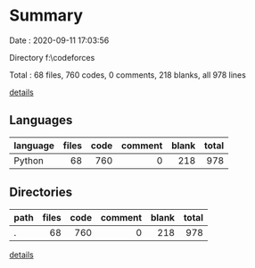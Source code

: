 # Summary

Date : 2020-09-11 17:03:56

Directory f:\codeforces

Total : 68 files,  760 codes, 0 comments, 218 blanks, all 978 lines

[details](details.md)

## Languages
| language | files | code | comment | blank | total |
| :--- | ---: | ---: | ---: | ---: | ---: |
| Python | 68 | 760 | 0 | 218 | 978 |

## Directories
| path | files | code | comment | blank | total |
| :--- | ---: | ---: | ---: | ---: | ---: |
| . | 68 | 760 | 0 | 218 | 978 |

[details](details.md)